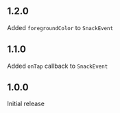 ## 1.2.0

Added `foregroundColor` to `SnackEvent`

## 1.1.0

Added `onTap` callback to `SnackEvent`

## 1.0.0

Initial release
